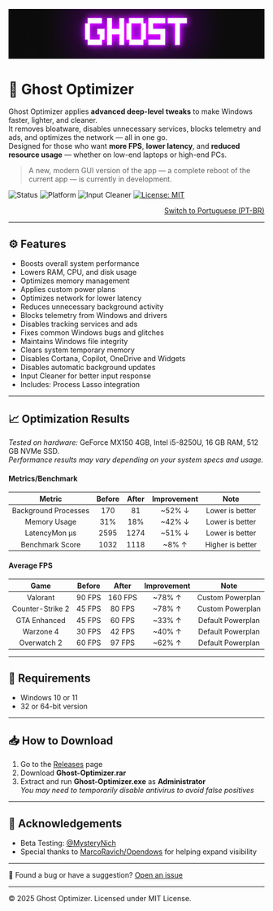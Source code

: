 <p align="center">
  <img src="https://github.com/louzkk/Ghost-Optimizer/blob/e70941415963195a2192215ff950054b26ade25b/Resources/newbanner.png" alt="Banner">
</p>

# 👻 Ghost Optimizer

Ghost Optimizer applies **advanced deep-level tweaks** to make Windows faster, lighter, and cleaner.  
It removes bloatware, disables unnecessary services, blocks telemetry and ads, and optimizes the network — all in one go.  
Designed for those who want **more FPS**, **lower latency**, and **reduced resource usage** — whether on low-end laptops or high-end PCs.

> A new, modern GUI version of the app — a complete reboot of the current app — is currently in development.

![Status](https://img.shields.io/badge/Status-Stable-purple?logo=ghostery&logoColor=white)
![Platform](https://img.shields.io/badge/Platform-Windows-purple?logo=flatpak&logoColor=white)
![Input Cleaner](https://img.shields.io/badge/SOCD-1.1-purple?logo=autohotkey&logoColor=white)
[![License: MIT](https://img.shields.io/badge/License-MIT-purple.svg?logo=git&logoColor=white)](LICENSE)


<p align="right"><a href="README.ptbr.md">Switch to Portuguese (PT-BR)</a></p>

---

## ⚙️ Features

- Boosts overall system performance  
- Lowers RAM, CPU, and disk usage  
- Optimizes memory management  
- Applies custom power plans  
- Optimizes network for lower latency  
- Reduces unnecessary background activity  
- Blocks telemetry from Windows and drivers  
- Disables tracking services and ads  
- Fixes common Windows bugs and glitches  
- Maintains Windows file integrity  
- Clears system temporary memory  
- Disables Cortana, Copilot, OneDrive and Widgets  
- Disables automatic background updates  
- Input Cleaner for better input response  
- Includes: Process Lasso integration  

---

## 📈 Optimization Results

*Tested on hardware:* GeForce MX150 4GB, Intel i5-8250U, 16 GB RAM, 512 GB NVMe SSD.  
*Performance results may vary depending on your system specs and usage.*

#### Metrics/Benchmark

| Metric               | Before | After | Improvement | Note            |
|:--------------------:|:------:|:-----:|:-----------:|:---------------:|
| Background Processes  |  170   |  81   |   ~52% ↓   | Lower is better |
| Memory Usage          |  31%   |  18%  |   ~42% ↓   | Lower is better |
| LatencyMon µs         |  2595  | 1274  |   ~51% ↓   | Lower is better |
| Benchmark Score       |  1032  | 1118  |    ~8% ↑   | Higher is better |

#### Average FPS

| Game              | Before  | After   | Improvement | Note             |
|:-----------------:|:-------:|:-------:|:-----------:|:----------------:|
| Valorant          |  90 FPS | 160 FPS |   ~78% ↑   | Custom Powerplan  |
| Counter-Strike 2  |  45 FPS |  80 FPS |   ~78% ↑   | Custom Powerplan  |
| GTA Enhanced      |  45 FPS |  60 FPS |   ~33% ↑   | Default Powerplan |
| Warzone 4         |  30 FPS |  42 FPS |   ~40% ↑   | Default Powerplan |
| Overwatch 2       |  60 FPS |  97 FPS |   ~62% ↑   | Default Powerplan |

---

## 🧰 Requirements

- Windows 10 or 11  
- 32 or 64-bit version

---

## 📥 How to Download

1. Go to the [Releases](https://github.com/louzkk/Ghost-Optimizer/releases) page  
2. Download **Ghost-Optimizer.rar**  
3. Extract and run **Ghost-Optimizer.exe** as **Administrator**  
   *You may need to temporarily disable antivirus to avoid false positives*

---

## 🙌 Acknowledgements

- Beta Testing: [@MysteryNich](https://github.com/MysteryNich)  
- Special thanks to [MarcoRavich/Opendows](https://github.com/MarcoRavich/Opendows) for helping expand visibility

---

💬 Found a bug or have a suggestion? [Open an issue](https://github.com/louzkk/Ghost-Optimizer/issues)

---

© 2025 Ghost Optimizer. Licensed under MIT License.
